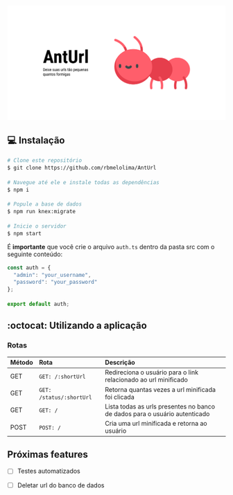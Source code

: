 ![AntUrl](./docs/banner.png)

## :computer: Instalação

```bash
# Clone este repositório
$ git clone https://github.com/rbmelolima/AntUrl

# Navegue até ele e instale todas as dependências
$ npm i

# Popule a base de dados
$ npm run knex:migrate

# Inicie o servidor
$ npm start
```

É **importante** que você crie o arquivo `auth.ts` dentro da pasta src com o seguinte conteúdo:

```javascript
const auth = {
  "admin": "your_username",
  "password": "your_password"
};

export default auth;
```

## :octocat: Utilizando a aplicação

### Rotas

| Método  | Rota  | Descrição  |
| :------------ | :------------ | :------------ |
| GET  | `GET: /:shortUrl`  |  Redireciona o usuário para o link relacionado ao url minificado  |
|  GET |  `GET: /status/:shortUrl`  |  Retorna quantas vezes a url minificada foi clicada |
|  GET |   `GET: /`  |  Lista todas as urls presentes no banco de dados para o usuário autenticado  |
|  POST | `POST: /`  | Cria uma url minificada e retorna ao usuário  |

## Próximas features
- [ ] Testes automatizados
- [ ] Deletar url do banco de dados


